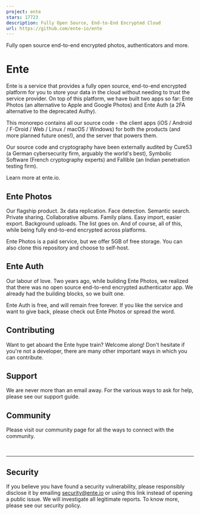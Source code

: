 ```yaml
---
project: ente
stars: 17723
description: Fully Open Source, End-to-End Encrypted Cloud
url: https://github.com/ente-io/ente
---
```


Fully open source end-to-end encrypted photos, authenticators and more.

Ente
====

Ente is a service that provides a fully open source, end-to-end encrypted platform for you to store your data in the cloud without needing to trust the service provider. On top of this platform, we have built two apps so far: Ente Photos (an alternative to Apple and Google Photos) and Ente Auth (a 2FA alternative to the deprecated Authy).

This monorepo contains all our source code - the client apps (iOS / Android / F-Droid / Web / Linux / macOS / Windows) for both the products (and more planned future ones!), and the server that powers them.

Our source code and cryptography have been externally audited by Cure53 (a German cybersecurity firm, arguably the world's best), Symbolic Software (French cryptography experts) and Fallible (an Indian penetration testing firm).

Learn more at ente.io.

  

Ente Photos
-----------

Our flagship product. 3x data replication. Face detection. Semantic search. Private sharing. Collaborative albums. Family plans. Easy import, easier export. Background uploads. The list goes on. And of course, all of this, while being fully end-to-end encrypted across platforms.

Ente Photos is a paid service, but we offer 5GB of free storage. You can also clone this repository and choose to self-host.

  

  

Ente Auth
---------

Our labour of love. Two years ago, while building Ente Photos, we realized that there was no open source end-to-end encrypted authenticator app. We already had the building blocks, so we built one.

Ente Auth is free, and will remain free forever. If you like the service and want to give back, please check out Ente Photos or spread the word.

  

  

Contributing
------------

Want to get aboard the Ente hype train? Welcome along! Don't hesitate if you're not a developer, there are many other important ways in which you can contribute.

Support
-------

We are never more than an email away. For the various ways to ask for help, please see our support guide.

Community
---------

Please visit our community page for all the ways to connect with the community.

 

* * *

Security
--------

If you believe you have found a security vulnerability, please responsibly disclose it by emailing security@ente.io or using this link instead of opening a public issue. We will investigate all legitimate reports. To know more, please see our security policy.
